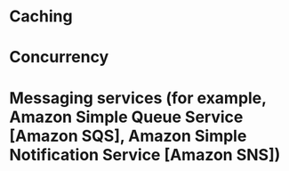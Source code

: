 # Caching

# Concurrency

# Messaging services (for example, Amazon Simple Queue Service [Amazon SQS], Amazon Simple Notification Service [Amazon SNS])
